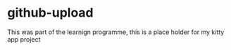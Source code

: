 # github-upload

This was part of the learnign programme, this is a place holder for my kitty app project
